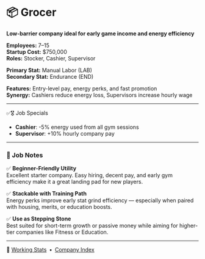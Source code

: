 ﻿# 📦 Grocer  
**Low-barrier company ideal for early game income and energy efficiency**

**Employees:**          7–15  
**Startup Cost:**       $750,000  
**Roles:**              Stocker, Cashier, Supervisor  

**Primary Stat:**       Manual Labor (LAB)  
**Secondary Stat:**     Endurance (END)  

**Features:**           Entry-level pay, energy perks, and fast promotion  
**Synergy:**            Cashiers reduce energy loss, Supervisors increase hourly wage

---

✅🎖️ Job Specials

- **Cashier**: -5% energy used from all gym sessions  
- **Supervisor**: +10% hourly company pay

---

### 🧾 Job Notes

✅ **Beginner-Friendly Utility**  
Excellent starter company. Easy hiring, decent pay, and early gym efficiency make it a great landing pad for new players.

✅ **Stackable with Training Path**  
Energy perks improve early stat grind efficiency — especially when paired with housing, merits, or education boosts.

✅ **Use as Stepping Stone**  
Best suited for short-term growth or passive money while aiming for higher-tier companies like Fitness or Education.

---

📎 [Working Stats](../company_info/working-stats.md) • [Company Index](index.md)
